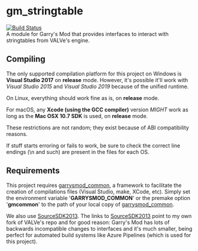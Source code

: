 # gm\_stringtable

[![Build Status](https://metamann.visualstudio.com/GitHub%20danielga/_apis/build/status/danielga.gm_stringtable?branchName=master)](https://metamann.visualstudio.com/GitHub%20danielga/_build/latest?definitionId=11&branchName=master)  
A module for Garry's Mod that provides interfaces to interact with stringtables from VALVe's engine.

## Compiling

The only supported compilation platform for this project on Windows is **Visual Studio 2017** on **release** mode. However, it's possible it'll work with *Visual Studio 2015* and *Visual Studio 2019* because of the unified runtime.

On Linux, everything should work fine as is, on **release** mode.

For macOS, any **Xcode (using the GCC compiler)** version *MIGHT* work as long as the **Mac OSX 10.7 SDK** is used, on **release** mode.

These restrictions are not random; they exist because of ABI compatibility reasons.

If stuff starts erroring or fails to work, be sure to check the correct line endings (\n and such) are present in the files for each OS.

## Requirements

This project requires [garrysmod_common][1], a framework to facilitate the creation of compilations files (Visual Studio, make, XCode, etc). Simply set the environment variable '**GARRYSMOD\_COMMON**' or the premake option '**gmcommon**' to the path of your local copy of [garrysmod_common][1].

We also use [SourceSDK2013][2]. The links to [SourceSDK2013][2] point to my own fork of VALVe's repo and for good reason: Garry's Mod has lots of backwards incompatible changes to interfaces and it's much smaller, being perfect for automated build systems like Azure Pipelines (which is used for this project).

  [1]: https://github.com/danielga/garrysmod_common
  [2]: https://github.com/danielga/sourcesdk-minimal
